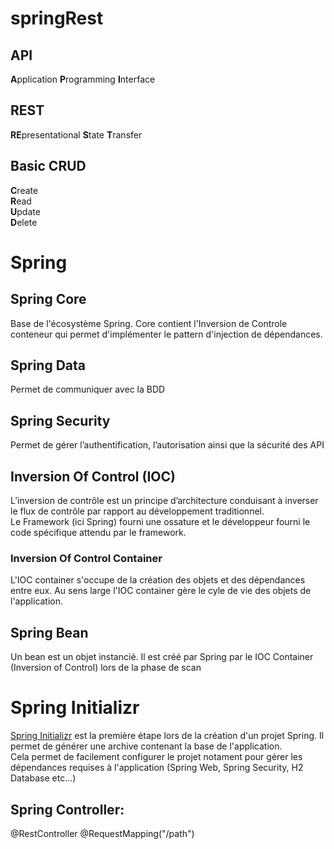 # springRest

## API  
**A**pplication **P**rogramming **I**nterface  

## REST  
**RE**presentational **S**tate **T**ransfer

## Basic CRUD  
**C**reate  
**R**ead  
**U**pdate  
**D**elete

# Spring  
## Spring Core
Base de l'écosystème Spring. Core contient l'Inversion de Controle conteneur qui permet d'implémenter le pattern d'injection de dépendances.
## Spring Data  
Permet de communiquer avec la BDD
## Spring Security  
Permet de gérer l’authentification, l’autorisation ainsi que la sécurité des API

## Inversion Of Control (IOC)  
L’inversion de contrôle est un principe d’architecture conduisant à inverser le flux de contrôle par rapport au développement traditionnel.  
Le Framework (ici Spring) fourni une ossature et le développeur fourni le code spécifique attendu par le framework.

### Inversion Of Control Container  
L'IOC container s'occupe de la création des objets et des dépendances entre eux. Au sens large l'IOC container gère le cyle de vie des objets de l'application.

## Spring Bean  
Un bean est un objet instancié. Il est créé par Spring par le IOC Container (Inversion of Control) lors de la phase de scan

# Spring Initializr
[Spring Initializr](https://start.spring.io/) est la première étape lors de la création d'un projet Spring. Il permet de générer une archive contenant la base de l'application.  
Cela permet de facilement configurer le projet notament pour gérer les dépendances requises à l'application (Spring Web, Spring Security, H2 Database etc...)

## Spring Controller:
@RestController
@RequestMapping("/path")
